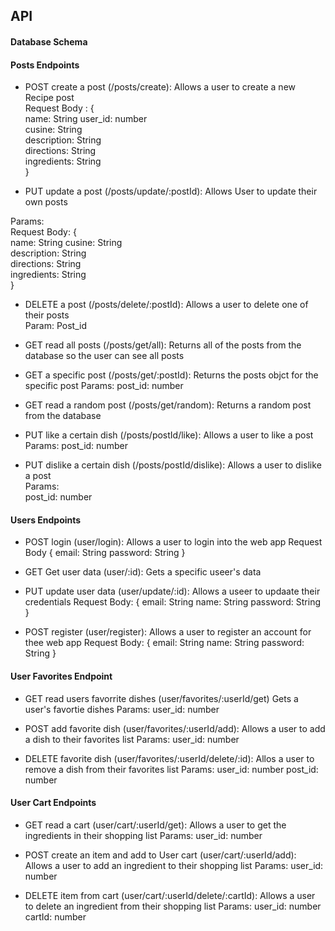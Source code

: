 
## API

#### Database Schema

#### Posts Endpoints

- POST create a post (/posts/create): Allows a user to create a new Recipe post  
Request Body : {  
    name: String
    user_id: number  
    cusine: String  
    description: String  
    directions: String  
    ingredients: String  
}  

- PUT update a post (/posts/update/:postId): Allows User to update their own posts  

Params:  
    Request Body: {  
        name: String
        cusine: String  
        description: String  
        directions: String  
        ingredients: String  
    }  
  
- DELETE a post (/posts/delete/:postId): Allows a user to delete one of their posts  
    Param: Post_id  

- GET read all posts (/posts/get/all): Returns all of the posts from the database so the user can see all posts


- GET a specific post (/posts/get/:postId): Returns the posts objct for the specific post 
Params:
    post_id: number 

- GET read a random post (/posts/get/random): Returns a random post from the database  

- PUT like a certain dish (/posts/postId/like): Allows a user to like a post
Params: 
    post_id: number  


- PUT dislike a certain dish (/posts/postId/dislike): Allows a user to dislike a post  
Params:  
    post_id: number  


#### Users Endpoints

- POST login (user/login): Allows a user to login into the web app
Request Body {
    email: String
    password: String
}
- GET Get user data (user/:id): Gets a specific useer's data

- PUT update user data (user/update/:id): Allows a useer to updaate their credentials 
Request Body: {
    email: String
    name: String
    password: String
}

- POST register (user/register): Allows a user to register an account for thee web app
Request Body: {
    email: String
    name: String
    password: String
}

#### User Favorites Endpoint
- GET read users favorrite dishes (user/favorites/:userId/get) Gets a user's favortie dishes
Params: 
user_id: number  


- POST add favorite dish (user/favorites/:userId/add): Allows a user to add a dish to their favorites list 
Params: 
    user_id: number 


- DELETE favorite dish (user/favorites/:userId/delete/:id): Allos a user to remove a dish from their favorites list
Params: 
    user_id: number
    post_id: number

#### User Cart Endpoints
- GET read a cart (user/cart/:userId/get): Allows a user to get the ingredients in their shopping list
Params:
    user_id: number


- POST create an item and add to User cart (user/cart/:userId/add): Allows a user to add an ingredient to their shopping list
Params: 
    user_id: number


- DELETE item from cart (user/cart/:userId/delete/:cartId): Allows a user to delete an ingredient from their shopping list
Params:
    user_id: number
    cartId: number

